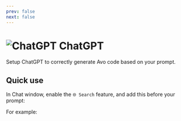 ```yaml
---
prev: false
next: false
---
```


# <img src="/assets/img/llm-support/chatgpt.webp" alt="ChatGPT" class="no-border h-8 -mt-2 inline-block self-center"> ChatGPT

Setup ChatGPT to correctly generate Avo code based on your prompt.

## Quick use

In Chat window, enable the `🌐 Search` feature, and add this before your prompt:

<CustomCode :content="$frontmatter.llmLink" />

For example:

<CustomCode :content="`${$frontmatter.llmLink} create an Avo resource for a product model`" />


